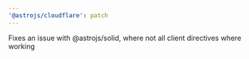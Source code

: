 ```yaml
---
'@astrojs/cloudflare': patch
---
```


Fixes an issue with @astrojs/solid, where not all client directives where working
